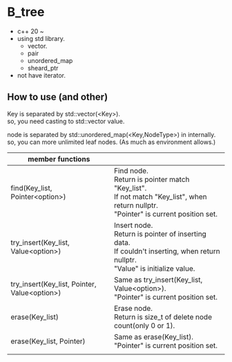 # B_tree

* c++ 20 ~
* using std library.
  * vector.
  * pair
  * unordered_map
  * sheard_ptr
* not have iterator.


## How to use (and other)
Key is separated by std::vector(\<Key>).</br>
so, you need casting to std::vector value.

node is separated by std::unordered_map(\<Key,NodeType>) in internally.</br>
so, you can more unlimited leaf nodes. (As much as environment allows.)

|member functions||
|----|----|
|find(Key_list, Pointer\<option>)|Find node.</br> Return is pointer match "Key_list".</br> If not match "Key_list", when return nullptr.</br>"Pointer" is current position set.|
|try_insert(Key_list, Value\<option>)|Insert node.</br> Return is pointer of inserting data.</br>If couldn't inserting, when return nullptr.</br>"Value" is initialize value.|
|try_insert(Key_list, Pointer, Value\<option>)|Same as try_insert(Key_list, Value\<option>).</br>"Pointer" is current position set.|
|erase(Key_list)|Erase node.</br>Return is size_t of delete node count(only 0 or 1).|
|erase(Key_list, Pointer)|Same as erase(Key_list).</br>"Pointer" is current position set.|
|||

